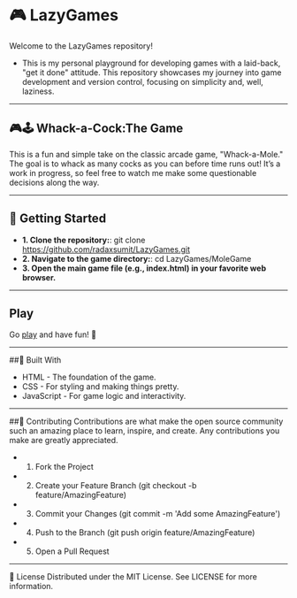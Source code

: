 # 🎮 LazyGames

Welcome to the LazyGames repository!

- This is my personal playground for developing games with a laid-back, "get it done" attitude. This repository showcases my journey into game development and version control, focusing on simplicity and, well, laziness.

---

## 🎮🕹️ Whack-a-Cock:The Game
This is a fun and simple take on the classic arcade game, "Whack-a-Mole." The goal is to whack as many cocks as you can before time runs out! It’s a work in progress, so feel free to watch me make some questionable decisions along the way.

---

## 🚀 Getting Started

- **1. Clone the repository:**: git clone https://github.com/radaxsumit/LazyGames.git
- **2. Navigate to the game directory:**: cd LazyGames/MoleGame
- **3. Open the main game file (e.g., index.html) in your favorite web browser.**

---

## Play

Go [play](https://github.com/radaxsumit/LazyGames.git) and have fun! 🙂

---

##🔨 Built With
- HTML - The foundation of the game.
- CSS - For styling and making things pretty.
- JavaScript - For game logic and interactivity.

---
##🤝 Contributing
Contributions are what make the open source community such an amazing place to learn, inspire, and create. Any contributions you make are greatly appreciated.

- 1. Fork the Project

- 2. Create your Feature Branch (git checkout -b feature/AmazingFeature)

- 3. Commit your Changes (git commit -m 'Add some AmazingFeature')

- 4. Push to the Branch (git push origin feature/AmazingFeature)

- 5. Open a Pull Request

---
📜 License
Distributed under the MIT License. See LICENSE for more information.
